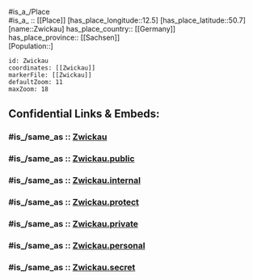 ﻿---
confidential: public
isDeleted: false
location:
- 50.7
- 12.5
mapmarker: city
mapzoom:
- 7
- 12
SpocWebEntityId: 35861
tags:
- geo/City
type: City
---

#is_a_/Place  
#is_a_ :: [[Place]] 
[has_place_longitude::12.5] 
[has_place_latitude::50.7] 
[name::Zwickau] 
has_place_country:: [[Germany]]  
has_place_province:: [[Sachsen]]  
[Population::] 



```leaflet
id: Zwickau
coordinates: [[Zwickau]] 
markerFile: [[Zwickau]] 
defaultZoom: 11 
maxZoom: 18
```


## Confidential Links & Embeds: 

### #is_/same_as :: [Zwickau](/_Standards/Earth/Continent/Europe/Europe~Central/Germany/Germany~East/Sachsen/counties~Sachsen/Zwickau/cities~Zwickau/Zwickau-city/City/Zwickau.md) 

### #is_/same_as :: [Zwickau.public](/_public/Earth/Continent/Europe/Europe~Central/Germany/Germany~East/Sachsen/counties~Sachsen/Zwickau/cities~Zwickau/Zwickau-city/City/Zwickau.public.md) 

### #is_/same_as :: [Zwickau.internal](/_internal/Earth/Continent/Europe/Europe~Central/Germany/Germany~East/Sachsen/counties~Sachsen/Zwickau/cities~Zwickau/Zwickau-city/City/Zwickau.internal.md) 

### #is_/same_as :: [Zwickau.protect](/_protect/Earth/Continent/Europe/Europe~Central/Germany/Germany~East/Sachsen/counties~Sachsen/Zwickau/cities~Zwickau/Zwickau-city/City/Zwickau.protect.md) 

### #is_/same_as :: [Zwickau.private](/_private/Earth/Continent/Europe/Europe~Central/Germany/Germany~East/Sachsen/counties~Sachsen/Zwickau/cities~Zwickau/Zwickau-city/City/Zwickau.private.md) 

### #is_/same_as :: [Zwickau.personal](/_personal/Earth/Continent/Europe/Europe~Central/Germany/Germany~East/Sachsen/counties~Sachsen/Zwickau/cities~Zwickau/Zwickau-city/City/Zwickau.personal.md) 

### #is_/same_as :: [Zwickau.secret](/_secret/Earth/Continent/Europe/Europe~Central/Germany/Germany~East/Sachsen/counties~Sachsen/Zwickau/cities~Zwickau/Zwickau-city/City/Zwickau.secret.md)

